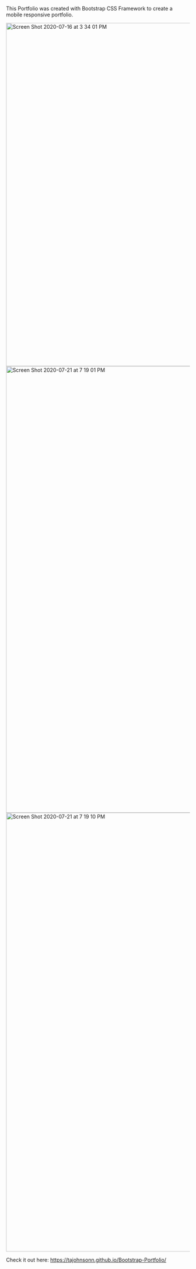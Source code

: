 This Portfolio was created with Bootstrap CSS Framework to create a mobile responsive portfolio. 


<img width="937" alt="Screen Shot 2020-07-16 at 3 34 01 PM" src="https://user-images.githubusercontent.com/57122209/87729282-d19e3c80-c779-11ea-9a61-daab50ad0613.png">

<img width="1219" alt="Screen Shot 2020-07-21 at 7 19 01 PM" src="https://user-images.githubusercontent.com/57122209/88126775-1f0a1780-cb87-11ea-8ef2-416776bd6854.png">

<img width="1198" alt="Screen Shot 2020-07-21 at 7 19 10 PM" src="https://user-images.githubusercontent.com/57122209/88126816-31845100-cb87-11ea-98e7-efbb584d0f9d.png">



Check it out here: https://tajohnsonn.github.io/Bootstrap-Portfolio/
